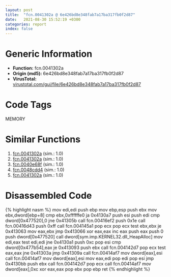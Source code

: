 ```yaml
---
layout: post
title:  "fcn.0041302a @ 6e426bd8e348fab7a17ba317fb0f2d87"
date:   2021-08-30 15:52:19 +0300
categories: report
index: false
---
```


# Generic Information
- **Function:** fcn.0041302a
- **Origin (md5):** 6e426bd8e348fab7a17ba317fb0f2d87
- **VirusTotal:** [virustotal.com/gui/file/6e426bd8e348fab7a17ba317fb0f2d87][virustotal_ref]

# Code Tags
<span class="tag" id="MEMORY">MEMORY</span>


# Similar Functions

1. [fcn.0041302a][similar_1_ref] (sim.: 1.0)
2. [fcn.0041302a][similar_2_ref] (sim.: 1.0)
3. [fcn.0040e68f][similar_3_ref] (sim.: 1.0)
4. [fcn.0048cdd4][similar_4_ref] (sim.: 1.0)
5. [fcn.0041302a][similar_5_ref] (sim.: 1.0)


# Disassembled Code

{% highlight nasm %}
mov edi,edi
push ebp
mov ebp,esp
push ebx
mov ebx,dword[ebp+8]
cmp ebx,0xffffffe0
ja 0x4130a7
push esi
push edi
cmp dword[0x477520],0
jne 0x41305b
call fcn.00416ef2
push 0x1e
call fcn.00416d43
push 0xff
call fcn.004145a1
pop ecx
pop ecx
test ebx,ebx
je 0x413063
mov eax,ebx
jmp 0x413066
xor eax,eax
inc eax
push eax
push 0
push dword[0x477520]
call dword[sym.imp.KERNEL32.dll_HeapAlloc]
mov edi,eax
test edi,edi
jne 0x4130a1
push 0xc
pop esi
cmp dword[0x477b54],eax
je 0x413093
push ebx
call fcn.004142d7
pop ecx
test eax,eax
jne 0x41303a
jmp 0x41309a
call fcn.00414af7
mov dword[eax],esi
call fcn.00414af7
mov dword[eax],esi
mov eax,edi
pop edi
pop esi
jmp 0x4130bb
push ebx
call fcn.004142d7
pop ecx
call fcn.00414af7
mov dword[eax],0xc
xor eax,eax
pop ebx
pop ebp
ret
{% endhighlight %}


[similar_1_ref]: /report/fcn.0041302a@5ee3fd17c9a95f310f59023fc9b4737e
[similar_2_ref]: /report/fcn.0041302a@e83552e81a6f265fd7baa50402d3d47d
[similar_3_ref]: /report/fcn.0040e68f@69b3c79878674ea715338a112bb5caa6
[similar_4_ref]: /report/fcn.0048cdd4@4fe6510221c33bf023f6abed461fc13f
[similar_5_ref]: /report/fcn.0041302a@b8b9cf6862b0d68d10750002e5baaf97
[virustotal_ref]: https://www.virustotal.com/gui/file/6e426bd8e348fab7a17ba317fb0f2d87